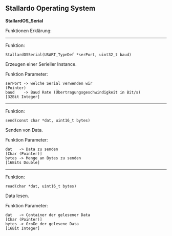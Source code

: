 ## **Stallardo Operating System**
**StallardOS_Serial**



Funktionen Erklärung:


_________________________________________________________________________________________


Funktion:
```
StallardOSSerial(USART_TypeDef *serPort, uint32_t baud)
```

Erzeugen einer Serieller Instance.

Funktion Parameter:
```
serPort -> welche Serial verwenden wir                              (Pointer)
baud    -> Baud Rate (Übertragungsgeschwindigkeit in Bit/s)         [32Bit Integer]
```


_________________________________________________________________________________________


Funktion:
```
send(const char *dat, uint16_t bytes)
```

Senden von Data.

Funktion Parameter:
```
dat   -> Data zu senden                                             [Char (Pointer)]
bytes -> Menge an Bytes zu senden                                   [16Bits Double]
```


_________________________________________________________________________________________


Funktion:
```
read(char *dat, uint16_t bytes)
```

Data lesen.

Funktion Parameter:
```
dat   -> Container der gelesener Data                               [Char (Pointer)]
bytes -> Große der gelesene Data                                    [16Bit Integer]
```

